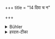 +++
title = "14 दिवा च न"

+++

<details><summary>Bühler</summary>

14. And (during this ceremony) he shall not eat in the day-time anything but roots and fruit.
</details>

<details><summary>हरदत्त-टीका</summary>

## सूत्रम्
दिवाच न भुञ्जीताऽन्यन्मूलफलेभ्यः ॥ १० ॥  
### टिप्पनी
मूलानि कन्दाः । फलान्याम्रादीनि । तेभ्योऽन्यद्दिवा न भुञ्जीत । तद्भक्षणे न दोषः ॥ १०॥
</details>
